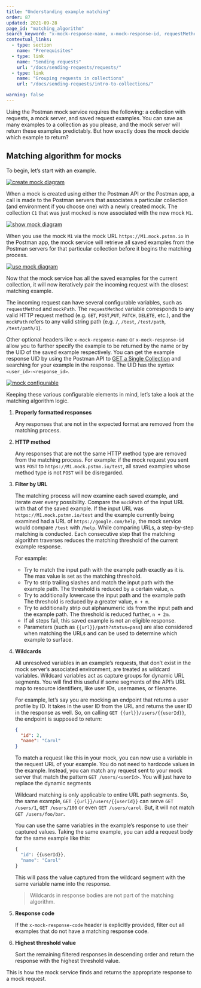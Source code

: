 ```yaml
---
title: "Understanding example matching"
order: 87
updated: 2021-09-28
page_id: "matching_algorithm"
search_keyword: "x-mock-response-name, x-mock-response-id, requestMethod, mockPath"
contextual_links:
  - type: section
    name: "Prerequisites"
  - type: link
    name: "Sending requests"
    url: "/docs/sending-requests/requests/"
  - type: link
    name: "Grouping requests in collections"
    url: "/docs/sending-requests/intro-to-collections/"

warning: false
---
```


Using the Postman mock service requires the following: a collection with requests, a mock server, and saved request examples. You can save as many examples to a collection as you please, and the mock server will return these examples predictably. But how exactly does the mock decide which example to return?

## Matching algorithm for mocks

To begin, let’s start with an example.

[![create mock diagram](https://assets.postman.com/postman-docs/create-mock-v9.jpg)](https://assets.postman.com/postman-docs/create-mock-v9.jpg)

When a mock is created using either the Postman API or the Postman app, a call is made to the Postman servers that associates a particular collection (and environment if you choose one) with a newly created mock. The collection `C1` that was just mocked is now associated with the new mock `M1`.

[![show mock diagram](https://assets.postman.com/postman-docs/show-mock-v9.jpg)](https://assets.postman.com/postman-docs/show-mock-v9.jpg)

When you use the mock `M1` via the mock URL `https://M1.mock.pstmn.io` in the Postman app, the mock service will retrieve all saved examples from the Postman servers for that particular collection before it begins the matching process.

[![use mock diagram](https://assets.postman.com/postman-docs/use-mock-v9.jpg)](https://assets.postman.com/postman-docs/use-mock-v9.jpg)

Now that the mock service has all the saved examples for the current collection, it will now iteratively pair the incoming request with the closest matching example.

The incoming request can have several configurable variables, such as `requestMethod` and `mockPath`. The `requestMethod` variable corresponds to any valid HTTP request method (e.g. `GET`, `POST`,`PUT`, `PATCH`, `DELETE`, etc.), and the `mockPath` refers to any valid string path (e.g. `/`, `/test`, `/test/path`, `/test/path/1`).

Other optional headers like `x-mock-response-name` or `x-mock-response-id` allow you to further specify the example to be returned by the name or by the UID of the saved example respectively. You can get the example response UID by using the Postman API to [GET a Single Collection](https://docs.api.getpostman.com/#647806d5-492a-eded-1df6-6529b5dc685c) and searching for your example in the response. The UID has the syntax `<user_id>-<response_id>`.

[![mock configurable](https://assets.postman.com/postman-docs/mock_configurable.png)](https://assets.postman.com/postman-docs/mock_configurable.png)

Keeping these various configurable elements in mind, let’s take a look at the matching algorithm logic.

1. **Properly formatted responses**

   Any responses that are not in the expected format are removed from the matching process.

2. **HTTP method**

   Any responses that are not the same HTTP method type are removed from the matching process. For example: if the mock request you sent was `POST` to `https://M1.mock.pstmn.io/test`, all saved examples whose method type is not `POST` will be disregarded.

3. **Filter by URL**

   The matching process will now examine each saved example, and iterate over every possibility. Compare the `mockPath` of the input URL with that of the saved example. If the input URL was `https://M1.mock.pstmn.io/test` and the example currently being examined had a URL of `https://google.com/help`, the mock service would compare `/test` with `/help`. While comparing URLs, a step-by-step matching is conducted. Each consecutive step that the matching algorithm traverses reduces the matching threshold of the current example response.

   For example:

   * Try to match the input path with the example path exactly as it is. The max value is set as the matching threshold.
   * Try to strip trailing slashes and match the input path with the example path. The threshold is reduced by a certain value, `n`.
   * Try to additionally lowercase the input path and the example path The threshold is reduced by a greater value, `n + m`.
   * Try to additionally strip out alphanumeric ids from the input path and the example path. The threshold is reduced further, `n + 2m`.
   * If all steps fail, this saved example is not an eligible response.
   * Parameters (such as `{{url}}/path?status=pass`) are also considered when matching the URLs and can be used to determine which example to surface.

4. **Wildcards**

    All unresolved variables in an example’s requests, that don’t exist in the mock server’s associated environment, are treated as  wildcard variables. Wildcard variables act as capture groups for dynamic URL segments. You will find this useful if some segments of the API’s URL map to resource identifiers, like user IDs, usernames, or filename.

    For example, let’s say you are mocking an endpoint that returns a user profile by ID. It takes in the user ID from the URL and returns the user ID in the response as well. So, on calling `GET {{url}}/users/{{userId}}`, the endpoint is supposed to return:

    ```json
    {
      "id": 2,
      "name": "Carol"
    }
    ```

    To match a request like this in your mock, you can now use a variable in the request URL of your example. You do not need to hardcode values in the example. Instead, you can match any request sent to your mock server that match the pattern `GET /users/<userId>`. You will just have to replace the dynamic segments

    Wildcard matching is only applicable to entire URL path segments.  So, the same example, `GET {{url}}/users/{{userId}}` can serve `GET /users/1`, `GET /users/100` or even `GET /users/carol`. But, it will not match `GET /users/foo/bar`.

    You can use the same variables in the example’s response to use their captured values. Taking the same example, you can add a request body for the same example like this:

    ```js
    {
      "id": {{userId}},
      "name": "Carol"
    }
    ```

    This will pass the value captured from the wildcard segment with the same variable name into the response.

    > Wildcards in response bodies are not part of the matching algorithm.

5. **Response code**

   If the `x-mock-response-code` header is explicitly provided, filter out all examples that do not have a matching response code.

6. **Highest threshold value**

   Sort the remaining filtered responses in descending order and return the response with the highest threshold value.

This is how the mock service finds and returns the appropriate response to a mock request.
